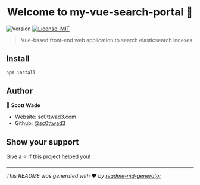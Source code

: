 <h1 align="center">Welcome to my-vue-search-portal 👋</h1>
<p>
  <img alt="Version" src="https://img.shields.io/badge/version-0.2.1-blue.svg?cacheSeconds=2592000" />
  <a href="#" target="_blank">
    <img alt="License: MIT" src="https://img.shields.io/badge/License-MIT-yellow.svg" />
  </a>
</p>

> Vue-based front-end web application to search elasticsearch indexes

## Install

```sh
npm install
```

## Author

👤 **Scott Wade**

* Website: sc0ttwad3.com
* Github: [@sc0ttwad3](https://github.com/sc0ttwad3)

## Show your support

Give a ⭐️ if this project helped you!

***
_This README was generated with ❤️ by [readme-md-generator](https://github.com/kefranabg/readme-md-generator)_